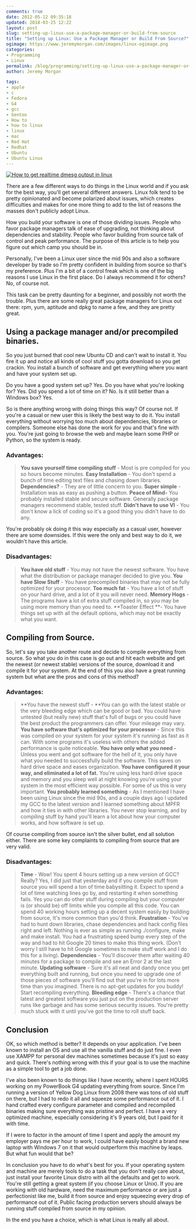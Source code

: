 ```yaml
---
comments: true
date: 2012-05-12 09:35:18
updated: 2018-03-25 12:22
layout: post
slug: setting-up-linux-use-a-package-manager-or-build-from-source
title: "Setting up Linux: Use a Package Manager or Build From Source?"
ogimage: https://www.jeremymorgan.com/images/linux-ogimage.png
categories:
- Programming
- Linux
permalink: /blog/programming/setting-up-linux-use-a-package-manager-or-build-from-source/
author: Jeremy Morgan

tags:
- apple
- c
- Fedora
- G4
- gcc
- Gentoo
- How to
- how to linux
- linux
- mac
- Red Hat
- Redhat
- Ubuntu
- Ubuntu Linux
---
```



[![How to get realtime dmesg output in linux](http://jeremymorgan.s3.amazonaws.com/wp-content/uploads/2011/09/linux-250x300.png)](http://jeremymorgan.s3.amazonaws.com/wp-content/uploads/2011/09/linux.png)

There are a few different ways to do things in the Linux world and if you ask for the best way, you'll get several different answers. Linux folk tend to be pretty opinionated and become polarized about issues, which creates difficulties and makes for one more thing to add to the list of reasons the masses don't publicly adopt Linux.

How you build your software is one of those dividing issues. People who favor package managers talk of ease of upgrading, not thinking about dependencies and stability. People who favor building from source talk of control and peak performance. The purpose of this article is to help you figure out which camp you should be in.

Personally, I've been a Linux user since the mid 90s and also a software developer by trade so I'm pretty confident in building from source so that's my preference. Plus I'm a bit of a control freak which is one of the big reasons I use Linux in the first place. Do I always recommend it for others? No, of course not.

This task can be pretty daunting for a beginner, and possibly not worth the trouble. Plus there are some really great package managers for Linux out there: rpm, yum, aptitude and dpkg to name a few, and they are pretty great.

## Using a package manager and/or precompiled binaries.

So you just burned that cool new Ubuntu CD and can't wait to install it. You fire it up and notice all kinds of cool stuff you gotta download so you get crackin. You install a bunch of software and get everything where you want and have your system set up.

Do you have a good system set up? Yes.
Do you have what you're looking for? Yes.
Did you spend a lot of time on it? No.
Is it still better than a Windows box? Yes.


So is there anything wrong with doing things this way? Of course not. If you're a casual or new user this is likely the best way to do it. You install everything without worrying too much about dependencies, libraries or compilers. Someone else has done the work for you and that's fine with you. You're just going to browse the web and maybe learn some PHP or Python, so the system is ready.

### Advantages:

> **You save yourself time compiling stuff** - Most is pre compiled for you so hours become minutes.
> **Easy Installation** - You don't spend a bunch of time editing text files and chasing down libraries.
> **Dependencies?** - They are of little concern to you.
> **Super simple** - Installation was as easy as pushing a button.
> **Peace of Mind-** You probably installed stable and secure software. Generally package managers recommend stable, tested stuff.
> **Didn't have to use VI** - You don't know a lick of coding so it's a good thing you didn't have to do any.

You're probably ok doing it this way especially as a casual user, however there are some downsides. If this were the only and best way to do it, we wouldn't have this article.

### Disadvantages:

> **You have old stuff** - You may not have the newest software. You have what the distribution or package manager decided to give you.
> **You have Slow Stuff** - You have precompiled binaries that may not be fully optimized for your processor.
> **Too much fat** - You have a lot of stuff on your hard drive, and a lot of it you will never need.
> **Memory Hogs** - The programs have a lot of extra stuff compiled in, so you may be using more memory than you need to.
> **Toaster Effect **- You have things set up with all the default options, which may not be exactly what you want.

## Compiling from Source.

So, let's say you take another route and decide to compile everything from source. So what you do in this case is go out and hit each website and get the newest (or newest stable) versions of the source, download it and compile it for your system. At the end of this you also have a great running system but what are the pros and cons of this method?

### Advantages:

> **You have the newest stuff - **You can go with the latest stable or the very bleeding edge which can be good or bad. You could have untested (but really new) stuff that's full of bugs or you could have the best product the programmers can offer. Your mileage may vary.
> **You have software that's optimized for your processor** - Since this was compiled on your system for your system it's running as fast as it can. With some programs it's useless with others the added performance is quite noticeable.
> **You have only what you need -** Unless you went and got software for the hell of it, you only have what you needed to successfully build the software. This saves on hard drive space and eases organization.
> **You have configured it your way, and eliminated a lot of fat.** You're using less hard drive space and memory and you sleep well at night knowing you're using your system in the most efficient way possible. For some of us this is very important.
> **You probably learned something** - As I mentioned I have been using Linux since the mid 90s, and a couple days ago I updated my GCC to the latest version and I learned something about MPFR and how it ties in with other libraries. You never stop learning, and by compiling stuff by hand you'll learn a lot about how your computer works, and how software is set up.


Of course compiling from source isn't the silver bullet, end all solution either. There are some key complaints to compiling from source that are very valid.

### Disadvantages:

> **Time** - Wow! You spent 4 hours setting up a new version of GCC? Really? Yes, I did just that yesterday and if you compile stuff from source you will spend a ton of time babysitting it. Expect to spend a lot of time watching lines go by, and restarting it when something fails. Yes you can do other stuff during compiling but your computer is (or should be) off limits while you compile all this code. You can spend 40 working hours setting up a decent system easily by building from source, It's more common than you'd think.
> **Frustration** - You've had to hunt down libraries, chase dependencies and hack config files right and left. Nothing is ever as simple as running ./configure, make and make install. You had a frustrating speed bump every step of the way and had to hit Google 20 times to make this thing work. (Don't worry I still have to hit Google sometimes to make stuff work and I do this for a living).
> **Dependencies** - You'll discover them after waiting 40 minutes for a package to compile and see an Error 2 at the last minute.
> **Updating software** - Sure it's all neat and dandy once you get everything built and running, but once you need to upgrade one of those pieces of software you'll find out that you're in for lots more time than you imagined. There is no apt-get updates for you buddy! Start recompiling everything.
> **Bleeding edge** - There's a chance that latest and greatest software you just put on the production server runs like garbage and has some serious security issues. You're pretty much stuck with it until you've got the time to roll stuff back.

## Conclusion

OK, so which method is better? It depends on your application. I've been known to install an OS and use all the vanilla stuff and do just fine. I even use XAMPP for personal dev machines sometimes because it's just so easy and quick. There's nothing wrong with this if your goal is to use the machine as a simple tool to get a job done.

I've also been known to do things like I have recently, where I spent HOURS working on my PowerBook G4 updating everything from source. Since I'm running a version of Yellow Dog Linux from 2008 there was tons of old stuff on there, but I had to redo it all and squeeze some performance out of it. I hand crafted every configure parameter and compiled and recompiled binaries making sure everything was pristine and perfect. I have a very optimized machine, especially considering it's 9 years old, but I paid for it with time.

If I were to factor in the amount of time I spent and apply the amount my employer pays me per hour to work, I could have easily bought a brand new laptop with Windows 7 on it that would outperform this machine by leaps. But what fun would that be?

In conclusion you have to do what's best for you. If your operating system and machine are merely tools to do a task that you don't really care about, just install your favorite Linux distro with all the defaults and get to work. You're still getting a great system (if you choose Linux or Unix). If you are working with old hardware, need the maximum performance or are just a perfectionist like me, build it from source and enjoy squeezing every drop of performance out of it. Public facing production servers should always be running stuff compiled from source in my opinion.

In the end you have a choice, which is what Linux is really all about.
